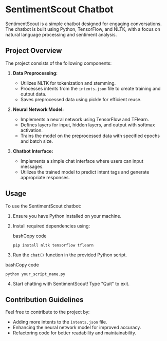 SentimentScout Chatbot
======================

SentimentScout is a simple chatbot designed for engaging conversations. The chatbot is built using Python, TensorFlow, and NLTK, with a focus on natural language processing and sentiment analysis.

Project Overview
----------------

The project consists of the following components:

1.  **Data Preprocessing:**
    
    *   Utilizes NLTK for tokenization and stemming.
    *   Processes intents from the `intents.json` file to create training and output data.
    *   Saves preprocessed data using pickle for efficient reuse.
2.  **Neural Network Model:**
    
    *   Implements a neural network using TensorFlow and TFlearn.
    *   Defines layers for input, hidden layers, and output with softmax activation.
    *   Trains the model on the preprocessed data with specified epochs and batch size.
3.  **Chatbot Interface:**
    
    *   Implements a simple chat interface where users can input messages.
    *   Utilizes the trained model to predict intent tags and generate appropriate responses.

Usage
-----

To use the SentimentScout chatbot:

1.  Ensure you have Python installed on your machine.
2.  Install required dependencies using:
    
    bashCopy code
    
    `pip install nltk tensorflow tflearn`
    
3.  Run the `chat()` function in the provided Python script.

bashCopy code

`python your_script_name.py`

4.  Start chatting with SentimentScout! Type "Quit" to exit.

Contribution Guidelines
-----------------------

Feel free to contribute to the project by:

*   Adding more intents to the `intents.json` file.
*   Enhancing the neural network model for improved accuracy.
*   Refactoring code for better readability and maintainability.
